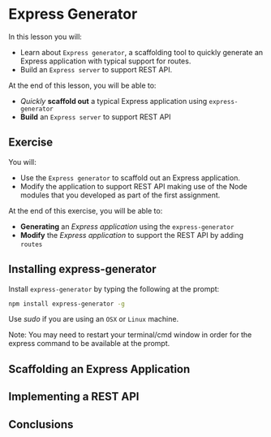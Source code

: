 # Express Generator

In this lesson you will:

- Learn about `Express generator`, a scaffolding tool to quickly generate an Express application with typical support for routes.
- Build an `Express server` to support REST API.

At the end of this lesson, you will be able to:

- _Quickly_ __scaffold out__ a typical Express application using `express-generator`
- __Build__ an `Express server` to support REST API

## Exercise

You will:

- Use the `Express generator` to scaffold out an Express application.
- Modify the application to support REST API making use of the Node modules that you developed as part of the first assignment.

At the end of this exercise, you will be able to:

- __Generating__ an _Express application_ using the `express-generator`
- __Modify__ the _Express application_ to support the REST API by adding `routes`

## Installing express-generator

Install `express-generator` by typing the following at the prompt:

```bash
npm install express-generator -g
```

Use _sudo_ if you are using an `OSX` or `Linux` machine.

Note: You may need to restart your terminal/cmd window in order for the express command to be available at the prompt.

## Scaffolding an Express Application



## Implementing a REST API

## Conclusions
